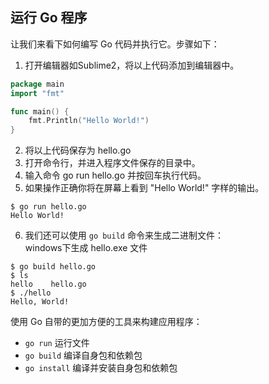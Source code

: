 ## 运行 Go 程序

让我们来看下如何编写 Go 代码并执行它。步骤如下：  

1. 打开编辑器如Sublime2，将以上代码添加到编辑器中。  

```go
package main
import "fmt"

func main() {
	fmt.Println("Hello World!")
}
```

2. 将以上代码保存为 hello.go  
3. 打开命令行，并进入程序文件保存的目录中。  
4. 输入命令 go run hello.go 并按回车执行代码。  
5. 如果操作正确你将在屏幕上看到 "Hello World!" 字样的输出。  

```shell script
$ go run hello.go
Hello World!
```

6. 我们还可以使用 `go build` 命令来生成二进制文件：  
    windows下生成 hello.exe 文件

```shell script
$ go build hello.go
$ ls
hello    hello.go
$ ./hello
Hello, World! 
```

使用 Go 自带的更加方便的工具来构建应用程序：

- `go run` 运行文件
- `go build` 编译自身包和依赖包
- `go install` 编译并安装自身包和依赖包
